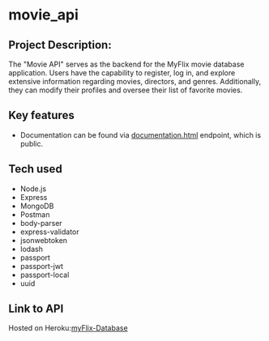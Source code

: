 # movie_api
 
## Project Description:
The "Movie API" serves as the backend for the MyFlix movie database application. Users have the capability to register, log in, and explore extensive information regarding movies, directors, and genres. Additionally, they can modify their profiles and oversee their list of favorite movies.

## Key features
- Documentation can be found via [documentation.html](https://my-flix-database-movie-app-5157085d44be.herokuapp.com/documentation.html) endpoint, which is public.

## Tech used
- Node.js
- Express
- MongoDB
- Postman
- body-parser
- express-validator
- jsonwebtoken
- lodash
- passport
- passport-jwt
- passport-local
- uuid

## Link to API

Hosted on Heroku:[myFlix-Database](https://my-flix-database-movie-app-5157085d44be.herokuapp.com/)